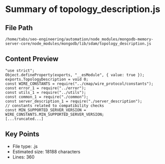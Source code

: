 # Summary of topology_description.js
  
## File Path
`/home/tabs/seo-engineering/automation/node_modules/mongodb-memory-server-core/node_modules/mongodb/lib/sdam/topology_description.js`

## Content Preview
```
"use strict";
Object.defineProperty(exports, "__esModule", { value: true });
exports.TopologyDescription = void 0;
const WIRE_CONSTANTS = require("../cmap/wire_protocol/constants");
const error_1 = require("../error");
const utils_1 = require("../utils");
const common_1 = require("./common");
const server_description_1 = require("./server_description");
// constants related to compatibility checks
const MIN_SUPPORTED_SERVER_VERSION = WIRE_CONSTANTS.MIN_SUPPORTED_SERVER_VERSION;
[...truncated...]
```

## Key Points
- File type: .js
- Estimated size: 18188 characters
- Lines: 360
